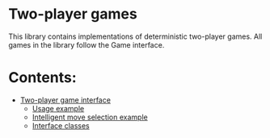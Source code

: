 # Two-player games

This library contains implementations of deterministic two-player games. All games in the library follow the Game interface.

# Contents:

* [Two-player game interface](interface.md)
  * [Usage example](interface.md#usage-example)
  * [Intelligent move selection example](interface.md#intelligent-move-selection-example)
  * [Interface classes](interface.md#interface-classes)
